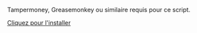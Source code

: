 Tampermoney, Greasemonkey ou similaire requis pour ce script.

[Cliquez pour l'installer](https://github.com/Roadou/JVCForumRollback/raw/main/JVCForumRollback.user.js)
